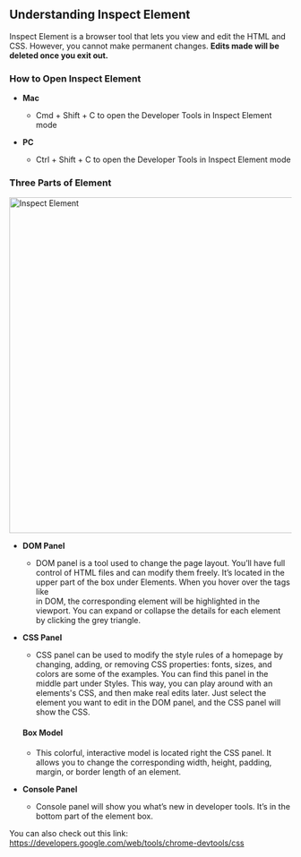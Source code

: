 ## Understanding Inspect Element
Inspect Element is a browser tool that lets you view and edit the HTML and CSS. However, you cannot make
permanent changes. **Edits made will be deleted once you exit out.**

### How to Open Inspect Element

- **Mac**
    - Cmd + Shift + C to open the Developer Tools in Inspect Element mode 
    
- **PC**
    - Ctrl + Shift + C to open the Developer Tools in Inspect Element mode 

### Three Parts of Element

<img src="element.png" width="600" alt="Inspect Element">

- **DOM Panel**
    - DOM panel is a tool used to change the page layout. You’ll have full control of HTML files and can modify them freely. It’s located in the upper part of the box under Elements. When you hover over the tags like <div> in DOM, the corresponding element will be highlighted in the viewport. You can expand or collapse the details for each element by clicking the grey triangle.

- **CSS Panel**
    - CSS panel can be used to modify the style rules of a homepage by changing, adding, or removing CSS properties: fonts, sizes, and colors are some of the examples. You can find this panel in the middle part under Styles. This way, you can play around with an elements's CSS, and then make real edits later. Just select the element you want to edit in the DOM panel, and the CSS panel will show the CSS. 

    #### Box Model
    - This colorful, interactive model is located right the CSS panel. It allows you to change the corresponding width, height, padding, margin, or border length of an element. 

- **Console Panel**
    - Console panel will show you what’s new in developer tools. It’s in the bottom part of the element box.


You can also check out this link: https://developers.google.com/web/tools/chrome-devtools/css
